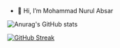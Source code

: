 - 👋 Hi, I’m Mohammad Nurul Absar

![Anurag's GitHub stats](https://github-readme-stats.vercel.app/api?username=nurulabsar-git&theme=outrun&show_icons=true)
<!---
nurulabsar-git/nurulabsar-git is a ✨ special ✨ repository because its `README.md` (this file) appears on your GitHub profile.
You can click the Preview link to take a look at your changes.
[![GitHub Streak](https://github-readme-streak-stats.herokuapp.com/?user=nurulabsar-git)](https://git.io/streak-stats)
--->
<!--START_SECTION:waka-->



<!--END_SECTION:waka-->

[![GitHub Streak](https://github-readme-streak-stats.herokuapp.com/?user=nurulabsar-git&theme=dark)](https://git.io/streak-stats)
